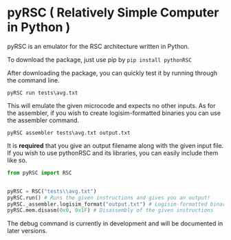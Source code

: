 # pyRSC ( Relatively Simple Computer in Python )

pyRSC is an emulator for the RSC architecture written in Python.

To download the package, just use pip by ```pip install pythonRSC```

After downloading the package, you can quickly test it by running through the command line.

```pyRSC run tests\avg.txt```

This will emulate the given microcode and expects no other inputs.
As for the assembler, if you wish to create logisim-formatted binaries you can use the assembler command.

```pyRSC assembler tests\avg.txt output.txt```

It is **required** that you give an output filename along with the given input file.
If you wish to use pythonRSC and its libraries, you can easily include them like so.

```py
from pyRSC import RSC


pyRSC = RSC("tests\\avg.txt")
pyRSC.run() # Runs the given instructions and gives you an output!
pyRSC._assembler.logisim_format("output.txt") # Logisim-formatted binary output
pyRSC.mem.disasm(0x0, 0x1F) # Disassembly of the given instructions
```

The debug command is currently in development and will be documented in later versions.